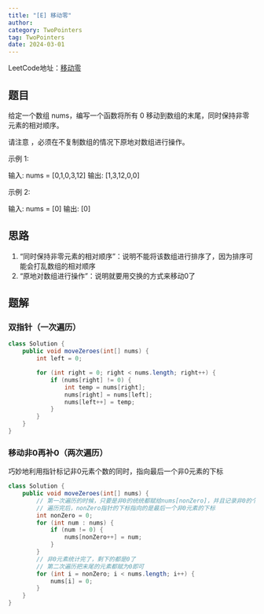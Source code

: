 ```yaml
---
title: "[E] 移动零"
author:
category: TwoPointers
tag: TwoPointers
date: 2024-03-01
---
```


LeetCode地址：[移动零](https://leetcode.cn/problems/move-zeroes)

## 题目

给定一个数组 nums，编写一个函数将所有 0 移动到数组的末尾，同时保持非零元素的相对顺序。

请注意 ，必须在不复制数组的情况下原地对数组进行操作。

示例 1:

输入: nums = [0,1,0,3,12]
输出: [1,3,12,0,0]

示例 2:

输入: nums = [0]
输出: [0]

## 思路

1. “同时保持非零元素的相对顺序”：说明不能将该数组进行排序了，因为排序可能会打乱数组的相对顺序
2. “原地对数组进行操作”：说明就要用交换的方式来移动0了

## 题解

### 双指针（一次遍历）

```java
class Solution {
    public void moveZeroes(int[] nums) {
        int left = 0;

        for (int right = 0; right < nums.length; right++) {
            if (nums[right] != 0) {
                int temp = nums[right];
                nums[right] = nums[left];
                nums[left++] = temp;
            }
        }
    }
}
```

### 移动非0再补0（两次遍历）

巧妙地利用指针标记非0元素个数的同时，指向最后一个非0元素的下标

```java
class Solution {
    public void moveZeroes(int[] nums) {
        // 第一次遍历的时候，只要是非0的统统都赋给nums[nonZero]，并且记录非0的个数，
        // 遍历完后，nonZero指针的下标指向的是最后一个非0元素的下标
        int nonZero = 0;
        for (int num : nums) {
            if (num != 0) {
                nums[nonZero++] = num;
            }
        }
        // 非0元素统计完了，剩下的都是0了
        // 第二次遍历把末尾的元素都赋为0即可
        for (int i = nonZero; i < nums.length; i++) {
            nums[i] = 0;
        }
    }
}
```
